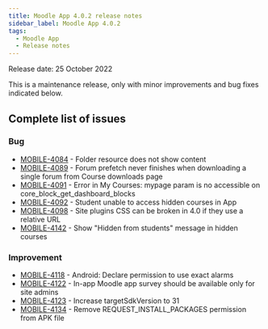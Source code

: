 ```yaml
---
title: Moodle App 4.0.2 release notes
sidebar_label: Moodle App 4.0.2
tags:
  - Moodle App
  - Release notes
---
```


Release date: 25 October 2022

This is a maintenance release, only with minor improvements and bug fixes indicated below.

## Complete list of issues

### Bug

<!-- cspell:ignore mypage -->

- [MOBILE-4084](https://tracker.moodle.org/browse/MOBILE-4084) - Folder resource does not show content
- [MOBILE-4089](https://tracker.moodle.org/browse/MOBILE-4089) - Forum prefetch never finishes when downloading a single forum from Course downloads page
- [MOBILE-4091](https://tracker.moodle.org/browse/MOBILE-4091) - Error in My Courses: mypage param is no accessible on core_block_get_dashboard_blocks
- [MOBILE-4092](https://tracker.moodle.org/browse/MOBILE-4092) - Student unable to access hidden courses in App
- [MOBILE-4098](https://tracker.moodle.org/browse/MOBILE-4098) - Site plugins CSS can be broken in 4.0 if they use a relative URL
- [MOBILE-4142](https://tracker.moodle.org/browse/MOBILE-4142) - Show "Hidden from students" message in hidden courses

### Improvement

- [MOBILE-4118](https://tracker.moodle.org/browse/MOBILE-4118) - Android: Declare permission to use exact alarms
- [MOBILE-4122](https://tracker.moodle.org/browse/MOBILE-4122) - In-app Moodle app survey should be available only for site admins
- [MOBILE-4123](https://tracker.moodle.org/browse/MOBILE-4123) - Increase targetSdkVersion to 31
- [MOBILE-4134](https://tracker.moodle.org/browse/MOBILE-4134) - Remove REQUEST_INSTALL_PACKAGES permission from APK file
